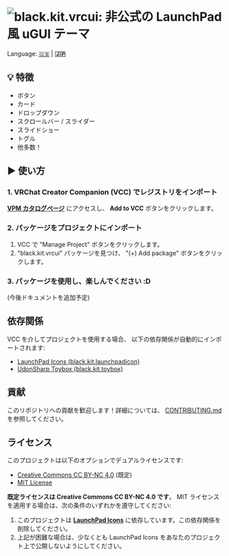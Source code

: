 # ![black.kit.vrcui: 非公式の LaunchPad 風 uGUI テーマ](https://kurone-kito.github.io/vrc-ui/banner.png)

Language: [🇬🇧](https://github.com/kurone-kito/vrc-ui/blob/main/README.md) | **🇯🇵**

## 💡 特徴

- ボタン
- カード
- ドロップダウン
- スクロールバー / スライダー
- スライドショー
- トグル
- 他多数！

## ▶ 使い方

### 1. VRChat Creator Companion (VCC) でレジストリをインポート

**[VPM カタログページ](https://kurone-kito.github.io/vpm/)** にアクセスし、
**Add to VCC** ボタンをクリックします。

### 2. パッケージをプロジェクトにインポート

1. VCC で "Manage Project" ボタンをクリックします。
2. "black.kit.vrcui" パッケージを見つけ、
   "(+) Add package" ボタンをクリックします。

### 3. パッケージを使用し、楽しんでください :D

(今後ドキュメントを追加予定)

## 依存関係

VCC を介してプロジェクトを使用する場合、
以下の依存関係が自動的にインポートされます:

- [LaunchPad Icons (black.kit.launchpadicon)](https://github.com/kurone-kito/launchpad-icons)
- [UdonSharp Toybox (black.kit.toybox)](https://github.com/kurone-kito/udonsharp-toybox)

## 貢献

このリポジトリへの貢献を歓迎します！詳細については、
[CONTRIBUTING.md](https://github.com/kurone-kito/vrc-ui/blob/main/.github/CONTRIBUTING.ja.md)
を参照してください。

## ライセンス

このプロジェクトは以下のオプションでデュアルライセンスです:

- [Creative Commons CC BY-NC 4.0](https://creativecommons.org/licenses/by-nc/4.0/deed.ja)
  (既定)
- [MIT License](https://licenses.opensource.jp/MIT/MIT.html)

**既定ライセンスは Creative Commons CC BY-NC 4.0 です**。
MIT ライセンスを適用する場合は、次の条件のいずれかを遵守してください:

1. このプロジェクトは
   **[LaunchPad Icons](https://github.com/kurone-kito/launchpad-icons)**
   に依存しています。この依存関係を削除してください。
2. 上記が困難な場合は、少なくとも
   LaunchPad Icons をあなたのプロジェクト上で公開しないようにしてください。
